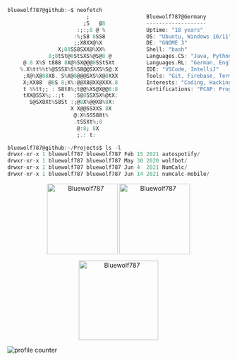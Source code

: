 ```Dart
bluewolf787@github:~$ neofetch
                         ;                  Bluewolf787@Germany
                        ;S   @8             -------------------
                      :;:;8 @ %             Uptime: "18 years"
                     :%;S8 8SS8             OS: "Ubuntu, Windows 10/11"
                     ;;X8XX@%X              DE: "GNOME 3"
                X;88SS8SXX@%XX%             Shell: "bash"
             8;8tSt@8StSXS%@S@8 @           Languages.CS: "Java, Python, Dart/Flutter"
     @.8 X%S t888 8X@%SX@@@8SStSXt          Languages.RL: "German, English"
    %.X%tt%%t%@SSSX%S%S8@@SXXS%S@:X         IDE: "VSCode, IntelliJ"
     ;X@%X@88X8. S%X@8@@@SXS%X@8XXX         Tools: "Git, Firebase, Terminus, DataGrip" 
     X;XX88  @8S 8;X%:@@X8@XX@XXX.8         Interests: "Coding, Hacking (Pentesting), Reverse Engineering"
     t %%tt;; : S8t8%;t@@%XS@X@@8:8         Certifications: "PCAP: Programming Essentials in Python"
     tXX@SSX%;.:;t   :S@8SSXSX%@tX:         
       S@SX8Xt%S8St :;@8X%@@X8%8X:          
                    X X@@SSXXS 8X           
                     @:X%SSS88t%            
                     .tSSXt%;8              
                      @:8; 8X
                      ;.: t:
```

```Dart
bluewolf787@github:~/Projects$ ls -l
drwxr-xr-x 1 bluewolf787 bluewolf787 Feb 15 2021 autospotify/
drwxr-xr-x 1 bluewolf787 bluewolf787 May 30 2020 wolfbot/
drwxr-xr-x 1 bluewolf787 bluewolf787 Jun 4  2021 NumCalc/
drwxr-xr-x 1 bluewolf787 bluewolf787 Jun 14 2021 numcalc-mobile/
```

<p align="center"><img height="160em" src="https://github-readme-stats.vercel.app/api/top-langs/?username=Bluewolf787&langs_count=3&layout=compact&hide_border=true&theme=tokyonight" alt="Bluewolf787" align = "center"/>
<img height="160em" src="https://github-readme-stats.vercel.app/api?username=Bluewolf787&count_private=true&show_icons=true&hide_border=true&theme=tokyonight" alt="Bluewolf787" align = "center"/></p>

<p align="center"><img height="180em" src="https://github-profile-summary-cards.vercel.app/api/cards/profile-details?username=Bluewolf787&theme=github_dark" alt="Bluewolf787" align = "center"/></p>

<!--
<p align="center"<a href="#"><img alt="Ashish Kumar Activity Graph" src="https://activity-graph.herokuapp.com/graph?username=Bluewolf787&bg_color=0D1117&color=1158c7&line=1158c7&point=FFFFFF&hide_border=true&" /></a></p>
-->

<!--
<p align="center"> <a href="https://github.com/Bluewolf787"><img src="https://github-profile-trophy.vercel.app/?username=Bluewolf787&margin-w=5&theme=radical" alt="Bluewolf787" /></a> </p>
-->

![profile counter](https://komarev.com/ghpvc/?username=Bluewolf787)
